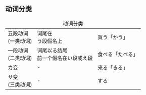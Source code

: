 ## 动词分类

<table>
  <thead>
    <td colspan=3 align="center">动词分类</td>
  </thead>
  <tr>
    <td>五段动词<br>(一类动词)</td>
    <td>词尾在<br>う段假名上</td>
    <td>買う「かう」</td>
  </tr>
  <tr>
    <td>一段动词<br>(二类动词)</td>
    <td>词尾以る结尾<br>前一个假名在い段或え段</td>
    <td>食べる「たべる」</td>
  </tr>
  <tr>
    <td>カ变</td>
    <td>-</td>
    <td>来る「きる」</td>
  </tr>
  <tr>
    <td>サ变<br>(三类动词)</td>
    <td>-</td>
    <td>する</td>
  </tr>
</table>
